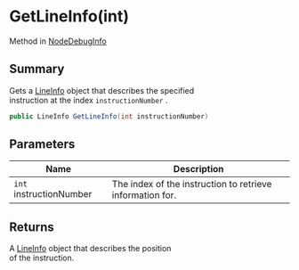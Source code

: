 # GetLineInfo(int)

Method in [NodeDebugInfo](yarn.compiler.nodedebuginfo.md)

## Summary

Gets a [LineInfo](yarn.compiler.nodedebuginfo.lineinfo.md) object that describes the specified\
instruction at the index `instructionNumber` .

```csharp
public LineInfo GetLineInfo(int instructionNumber)
```

## Parameters

| Name                    | Description                                               |
| ----------------------- | --------------------------------------------------------- |
| `int` instructionNumber | The index of the instruction to retrieve information for. |

## Returns

A [LineInfo](yarn.compiler.nodedebuginfo.lineinfo.md) object that describes the position\
of the instruction.
